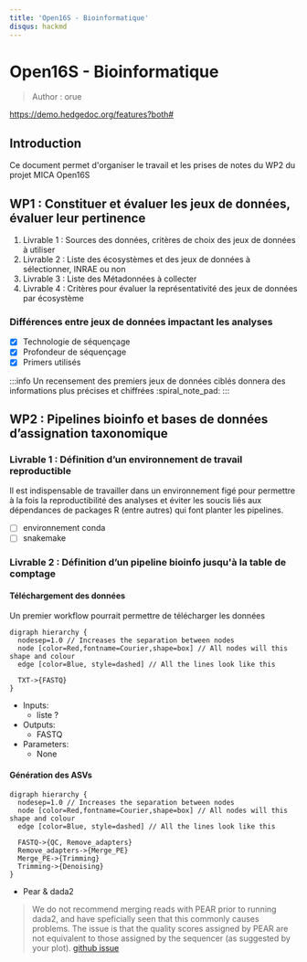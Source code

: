 ```yaml
---
title: 'Open16S - Bioinformatique'
disqus: hackmd
---
```


Open16S - Bioinformatique
===

> Author : orue 

https://demo.hedgedoc.org/features?both#

## Introduction

Ce document permet d'organiser le travail et les prises de notes du WP2 du projet MICA Open16S

## WP1 : Constituer et évaluer les jeux de données, évaluer leur pertinence

1. Livrable 1 : Sources des données, critères de choix des jeux de données à utiliser
1. Livrable 2 : Liste des écosystèmes et des jeux de données à sélectionner, INRAE ou non
1. Livrable 3 : Liste des Métadonnées à collecter
1. Livrable 4 : Critères pour évaluer la représentativité des jeux de données par écosystème

### Différences entre jeux de données impactant les analyses

- [x] Technologie de séquençage
- [x] Profondeur de séquençage
- [x] Primers utilisés

:::info
Un recensement des premiers jeux de données ciblés donnera des informations plus précises et chiffrées :spiral_note_pad: 
:::

## WP2 : Pipelines bioinfo et bases de données d’assignation taxonomique

### Livrable 1 : Définition d’un environnement de travail reproductible

Il est indispensable de travailler dans un environnement figé pour permettre à la fois la reproductibilité des analyses et éviter les soucis liés aux dépendances de packages R (entre autres) qui font planter les pipelines.

- [ ] environnement conda
- [ ] snakemake

### Livrable 2 : Définition d’un pipeline bioinfo jusqu'à la table de comptage

#### Téléchargement des données

Un premier workflow pourrait permettre de télécharger les données

```graphviz
digraph hierarchy {
  nodesep=1.0 // Increases the separation between nodes
  node [color=Red,fontname=Courier,shape=box] // All nodes will this shape and colour
  edge [color=Blue, style=dashed] // All the lines look like this

  TXT->{FASTQ}
}
```

* Inputs:
    * liste ?
* Outputs:
    * FASTQ
* Parameters:
    * None

#### Génération des ASVs

```graphviz
digraph hierarchy {
  nodesep=1.0 // Increases the separation between nodes
  node [color=Red,fontname=Courier,shape=box] // All nodes will this shape and colour
  edge [color=Blue, style=dashed] // All the lines look like this

  FASTQ->{QC, Remove_adapters}
  Remove_adapters->{Merge_PE}
  Merge_PE->{Trimming}
  Trimming->{Denoising}
}
```

- Pear & dada2

> We do not recommend merging reads with PEAR prior to running dada2, and have speficially seen that this commonly causes problems. The issue is that the quality scores assigned by PEAR are not equivalent to those assigned by the sequencer (as suggested by your plot). [github issue](https://github.com/benjjneb/dada2/issues/434)

